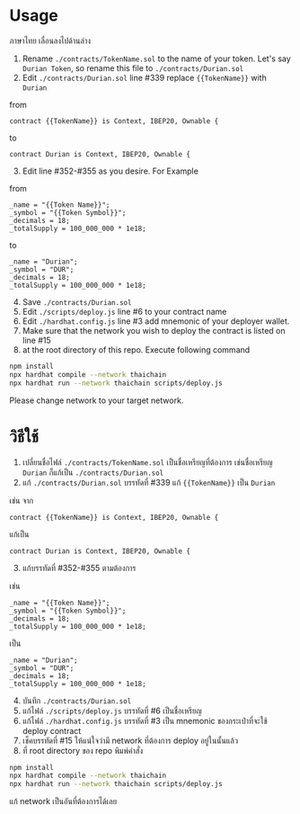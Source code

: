 # Usage
ภาษาไทย เลื่อนลงไปด้านล่าง


1. Rename `./contracts/TokenName.sol` to the name of your token. 
   Let's say `Durian Token`, so rename this file to `./contracts/Durian.sol`
2. Edit `./contracts/Durian.sol` line #339 replace `{{TokenName}}` with `Durian`

from
```
contract {{TokenName}} is Context, IBEP20, Ownable {
```
to
```
contract Durian is Context, IBEP20, Ownable {
```
3. Edit line #352-#355 as you desire. For Example

from
```
_name = "{{Token Name}}";
_symbol = "{{Token Symbol}}";
_decimals = 18;
_totalSupply = 100_000_000 * 1e18;
```

to
```
_name = "Durian";
_symbol = "DUR";
_decimals = 18;
_totalSupply = 100_000_000 * 1e18;
```

4. Save `./contracts/Durian.sol`
5. Edit `./scripts/deploy.js` line #6 to your contract name
6. Edit `./hardhat.config.js` line #3 add mnemonic of your deployer wallet.
7. Make sure that the network you wish to deploy the contract is listed on line #15
8. at the root directory of this repo. Execute following command

```bash
npm install
npx hardhat compile --network thaichain
npx hardhat run --network thaichain scripts/deploy.js
```
Please change network to your target network.

# วิธีใช้

1. เปลี่ยนชื่อไฟล์ `./contracts/TokenName.sol` เป็นชื่อเหรียญที่ต้องการ
   เช่นชื่อเหรียญ `Durian` ก็แก้เป็น `./contracts/Durian.sol`
2. แก้ `./contracts/Durian.sol` บรรทัดที่ #339 แก้ `{{TokenName}}` เป็น `Durian`

เช่น จาก
```
contract {{TokenName}} is Context, IBEP20, Ownable {
```
แก้เป็น
```
contract Durian is Context, IBEP20, Ownable {
```
3. แก้บรรทัดที่ #352-#355 ตามต้องการ

เช่น
```
_name = "{{Token Name}}";
_symbol = "{{Token Symbol}}";
_decimals = 18;
_totalSupply = 100_000_000 * 1e18;
```

เป็น
```
_name = "Durian";
_symbol = "DUR";
_decimals = 18;
_totalSupply = 100_000_000 * 1e18;
```

4. บันทึก `./contracts/Durian.sol`
5. แก้ไฟล์ `./scripts/deploy.js` บรรทัดที่ #6 เป็นชื่อเหรียญ
6. แก้ไฟล์ `./hardhat.config.js` บรรทัดที่ #3 เป็น mnemonic ของกระเป๋าที่จะใช้ deploy contract
7. เช็คบรรทัดที่ #15 ให้แน่ใจว่ามี network ที่ต้องการ deploy อยู่ในนั้นแล้ว
8. ที่ root directory ของ repo พิมพ์คำสั่ง

```bash
npm install
npx hardhat compile --network thaichain
npx hardhat run --network thaichain scripts/deploy.js
```
แก้ network เป็นอันที่ต้องการได้เลย
